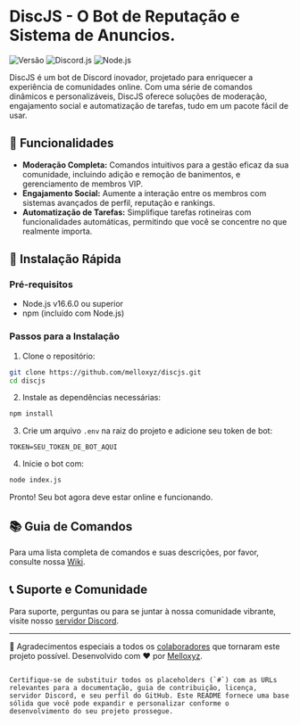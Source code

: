 # DiscJS - O Bot de Reputação e Sistema de Anuncios.

![Versão](https://img.shields.io/badge/version-1.0.0-blue?style=flat-square)
![Discord.js](https://img.shields.io/badge/discord.js-v14.14.1-blue.svg?style=flat-square)
![Node.js](https://img.shields.io/badge/node-%3E%3D16.6.0-green.svg?style=flat-square)

DiscJS é um bot de Discord inovador, projetado para enriquecer a experiência de comunidades online. Com uma série de comandos dinâmicos e personalizáveis, DiscJS oferece soluções de moderação, engajamento social e automatização de tarefas, tudo em um pacote fácil de usar.

## 🌟 Funcionalidades

- **Moderação Completa:** Comandos intuitivos para a gestão eficaz da sua comunidade, incluindo adição e remoção de banimentos, e gerenciamento de membros VIP.
- **Engajamento Social:** Aumente a interação entre os membros com sistemas avançados de perfil, reputação e rankings.
- **Automatização de Tarefas:** Simplifique tarefas rotineiras com funcionalidades automáticas, permitindo que você se concentre no que realmente importa.

## 🚀 Instalação Rápida

### Pré-requisitos

- Node.js v16.6.0 ou superior
- npm (incluído com Node.js)

### Passos para a Instalação

1. Clone o repositório:
```bash
git clone https://github.com/melloxyz/discjs.git
cd discjs
```

2. Instale as dependências necessárias:
```bash
npm install
```

3. Crie um arquivo `.env` na raiz do projeto e adicione seu token de bot:
```env
TOKEN=SEU_TOKEN_DE_BOT_AQUI
```

4. Inicie o bot com:
```bash
node index.js
```

Pronto! Seu bot agora deve estar online e funcionando.

## 📚 Guia de Comandos

Para uma lista completa de comandos e suas descrições, por favor, consulte nossa [Wiki](#).

## 📞 Suporte e Comunidade

Para suporte, perguntas ou para se juntar à nossa comunidade vibrante, visite nosso [servidor Discord](#).

---

💖 Agradecimentos especiais a todos os [colaboradores](#) que tornaram este projeto possível. Desenvolvido com ❤️ por [Melloxyz](#).

```

Certifique-se de substituir todos os placeholders (`#`) com as URLs relevantes para a documentação, guia de contribuição, licença, servidor Discord, e seu perfil do GitHub. Este README fornece uma base sólida que você pode expandir e personalizar conforme o desenvolvimento do seu projeto prossegue.
